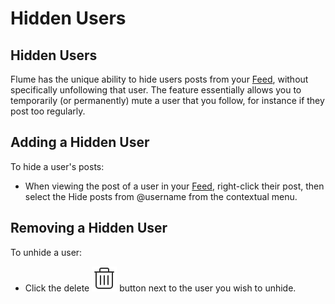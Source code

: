# Hidden Users

## Hidden Users

Flume has the unique ability to hide users posts from your [Feed](../../views/feed.md), without specifically unfollowing that user. The feature essentially allows you to temporarily \(or permanently\) mute a user that you follow, for instance if they post too regularly.

## Adding a Hidden User

To hide a user's posts:

* When viewing the post of a user in your [Feed](../../views/feed.md), right-click their post, then select the Hide posts from @username from the contextual menu.

## Removing a Hidden User

To unhide a user:

* Click the delete ![](../../.gitbook/assets/delete.png) button next to the user you wish to unhide.

